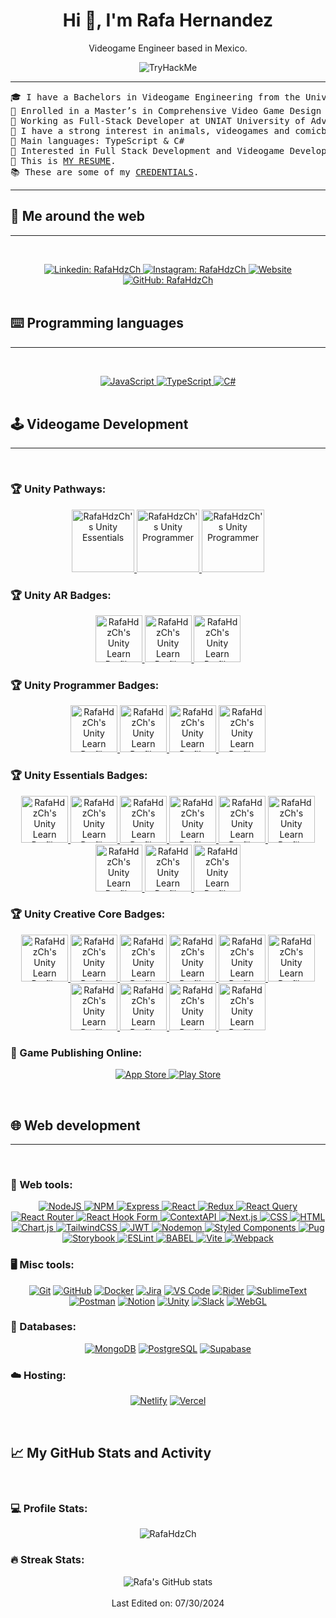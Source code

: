 <div align="center">
  <h1>Hi 👋, I'm Rafa Hernandez</h1>
  <p>Videogame Engineer based in Mexico.</p>
  <img src="https://tryhackme-badges.s3.amazonaws.com/RafaHdzCh.png" alt="TryHackMe">
</div>


<hr>

<pre>
🎓 I have a Bachelors in Videogame Engineering from the University FITECH at Mexico
🌱 Enrolled in a Master’s in Comprehensive Video Game Design and Development at UNIAT University of Advanced Technologies
🔭 Working as Full-Stack Developer at UNIAT University of Advanced Technologies
📖 I have a strong interest in animals, videogames and comicbooks.
🌟 Main languages: TypeScript & C#
🚩 Interested in Full Stack Development and Videogame Development
📝 This is <a href="https://drive.google.com/file/d/1DxfZ59pRtsx7wvgGmI7_2nPdTO-WSQpz/view" target="_blank">MY RESUME</a>.
📚 These are some of my <a href="https://drive.google.com/drive/u/1/folders/1p0QPrJRsfh9ApE8ZsHY3tTeKaESiyG40" target="_blank">CREDENTIALS</a>.
</pre>
<hr>

## 💬 Me around the web
-------------------


&emsp;
<div align="center">
  <a href="https://mx.linkedin.com/in/rafahdzch">
      <img src="https://img.shields.io/badge/linkedin-%230077B5.svg?style=for-the-badge&logo=linkedin&logoColor=white" alt="Linkedin: RafaHdzCh" />
  </a>
  <a href="https://www.instagram.com/rafahdzch/">
      <img src="https://img.shields.io/badge/Instagram-%23E4405F.svg?style=for-the-badge&logo=Instagram&logoColor=white" alt="Instagram: RafaHdzCh" />
  </a>
  <a href="https://rafahdzch.com">
      <img src="https://img.shields.io/badge/website-%2326E07F.svg?style=for-the-badge&logo=internet-explorer&logoColor=white" alt="Website" />
  </a>
  <a href="https://github.com/rafahdzch">
      <img src="https://img.shields.io/badge/github-%23121011.svg?style=for-the-badge&logo=github&logoColor=white" alt="GitHub: RafaHdzCh" />
  </a>
</div>
&emsp;

## ⌨️ Programming languages
-------------------

&emsp;
<div align="center">
  <a href="https://www.javascript.com/" target="_blank">
    <img src="https://img.shields.io/badge/javascript-%23323330.svg?style=for-the-badge&logo=javascript&logoColor=%23F7DF1E" alt="JavaScript" />
  </a>
  <a href="https://www.typescriptlang.org/" target="_blank">
    <img src="https://img.shields.io/badge/typescript-%23007ACC.svg?style=for-the-badge&logo=typescript&logoColor=white" alt="TypeScript" />
  </a>
  <a href="https://learn.microsoft.com/en-us/dotnet/csharp/" target="_blank">
    <img src="https://img.shields.io/badge/c%23-%23239120.svg?style=for-the-badge&logo=csharp&logoColor=white" alt="C#" />
  </a>
</div>
&emsp;

## 🕹️ Videogame Development
-------------------

&emsp;
### 🏆 Unity Pathways:
<div align="center">
  <a href="https://www.credly.com/badges/b11e5b65-ffab-453e-8f2b-648d02e96e20" target="_blank">
    <img src="https://images.credly.com/images/2ebece18-451f-4f69-868a-9b5edac57567/image.png" alt="RafaHdzCh's Unity Essentials" width="100" height="100" />
  </a>
  <a href="https://www.credly.com/badges/d321f973-3361-4e23-a38a-56c8912332ee" target="_blank">
    <img src="https://images.credly.com/images/03d1c2f6-6182-49bd-b5af-2ef6d28b5383/image.png" alt="RafaHdzCh's Unity Programmer" width="100" height="100" />
  </a>
<a href="https://www.credly.com/earner/earned/badge/37eaf979-735b-45f0-8a1f-ba12d5573608" target="_blank">
    <img src="https://images.credly.com/images/24c48b7e-6c7b-4763-91e7-379565ba4e42/image.png" alt="RafaHdzCh's Unity Programmer" width="100" height="100" />
  </a>
</div>

### 🏆 Unity AR Badges:
<div align="center">
  <a href="https://learn.unity.com/u/rafahdzch" target="_blank">
    <img src="https://unity-connect-prd.storage.googleapis.com/20230227/learn/images/7cf2b661-1345-423c-8136-2c847ba890f2_AR_mission0.png" alt="RafaHdzCh's Unity Learn Profile" width="75" height="75" />
  </a>
  <a href="https://learn.unity.com/u/rafahdzch" target="_blank">
    <img src="https://unity-connect-prd.storage.googleapis.com/20230223/learn/images/d20112e1-b48e-44a0-9aa3-ac9944d2cb32_AR_mission1_1x__1_.png" alt="RafaHdzCh's Unity Learn Profile" width="75" height="75" />
  </a>
  <a href="https://learn.unity.com/u/rafahdzch" target="_blank">
    <img src="https://unity-connect-prd.storage.googleapis.com/20230223/learn/images/c5b81897-1036-496f-a4e1-f58980354c3c_AR_mission2_1x__2_.png" alt="RafaHdzCh's Unity Learn Profile" width="75" height="75" />
  </a>
</div>

### 🏆 Unity Programmer Badges:
<div align="center">
  <a href="https://learn.unity.com/u/rafahdzch" target="_blank">
    <img src="https://unity-connect-prd.storage.googleapis.com/20201002/learn/images/01ae15f1-d8c7-4059-8918-3065f796306b_04_Source_Control__Optimization__and_Publishing_Mission.png" alt="RafaHdzCh's Unity Learn Profile" width="75" height="75" />
  </a>
  <a href="https://learn.unity.com/u/rafahdzch" target="_blank">
    <img src="https://unity-connect-prd.storage.googleapis.com/20201001/learn/images/eb8bd34f-7598-40f4-8a8d-d1812ed8c149_03_Programming___Data_Structures_Mission.png" alt="RafaHdzCh's Unity Learn Profile" width="75" height="75" />
  </a>
  <a href="https://learn.unity.com/u/rafahdzch" target="_blank">
    <img src="https://unity-connect-prd.storage.googleapis.com/20201001/learn/images/1c5d92e6-cdfb-47db-a501-e95517778724_02_Programming_Essentials_Mission.png" alt="RafaHdzCh's Unity Learn Profile" width="75" height="75" />
  </a>
  <a href="https://learn.unity.com/u/rafahdzch" target="_blank">
    <img src="https://unity-connect-prd.storage.googleapis.com/20200928/learn/images/67e42083-92a8-4ff3-af64-2865b8c78081_01_Programming_Basics_Mission.png" alt="RafaHdzCh's Unity Learn Profile" width="75" height="75" />
  </a>
</div>

### 🏆 Unity Essentials Badges:
<div align="center">
  <a href="https://learn.unity.com/u/rafahdzch" target="_blank">
    <img src="https://unity-connect-prd.storage.googleapis.com/20240521/learn/images/bee70d77-814d-493d-9e6d-a8dc3ec0fdaa_Mission6_PublishingEssential.png" alt="RafaHdzCh's Unity Learn Profile" width="75" height="75" />
  </a>
  <a href="https://learn.unity.com/u/rafahdzch" target="_blank">
    <img src="https://unity-connect-prd.storage.googleapis.com/20240521/learn/images/8561703a-a5f8-40ef-8330-d84bc586d630_Mission5_2DEssential.png" alt="RafaHdzCh's Unity Learn Profile" width="75" height="75" />
  </a>
  <a href="https://learn.unity.com/u/rafahdzch" target="_blank">
    <img src="https://unity-connect-prd.storage.googleapis.com/20240521/learn/images/2c09924e-4c4b-4a74-bd36-b5b2b759de9d_Mission4_ProgrammingEssential.png" alt="RafaHdzCh's Unity Learn Profile" width="75" height="75" />
  </a>
  <a href="https://learn.unity.com/u/rafahdzch" target="_blank">
    <img src="https://unity-connect-prd.storage.googleapis.com/20240520/learn/images/482b659b-a14b-4626-a835-1cd7400e4fa6_Mission3_AudioEssential.png" alt="RafaHdzCh's Unity Learn Profile" width="75" height="75" />
  </a>
  <a href="https://learn.unity.com/u/rafahdzch" target="_blank">
    <img src="https://unity-connect-prd.storage.googleapis.com/20240520/learn/images/fe7bd022-9127-4cd6-868d-6bea4bb50a82_Mission2_3DEssential.png" alt="RafaHdzCh's Unity Learn Profile" width="75" height="75" />
  </a>
  <a href="https://learn.unity.com/u/rafahdzch" target="_blank">
    <img src="https://unity-connect-prd.storage.googleapis.com/20240520/learn/images/ac3403d4-67e1-4043-991b-6024a6c7cb2c_Mission1_EditorEssential.png" alt="RafaHdzCh's Unity Learn Profile" width="75" height="75" />
  </a>
  <a href="https://learn.unity.com/u/rafahdzch" target="_blank">
    <img src="https://unity-connect-prd.storage.googleapis.com/20201006/learn/images/c0738a29-fb1a-4bc1-8cb1-95d47762a2cc_03_Unity_Engine_Essentialls_Mission.png" alt="RafaHdzCh's Unity Learn Profile" width="75" height="75" />
  </a>
  <a href="https://learn.unity.com/u/rafahdzch" target="_blank">
    <img src="https://unity-connect-prd.storage.googleapis.com/20201113/learn/images/bac9b7bd-4670-4b31-b635-789fb80435cf_01_Real_Time_Essentials_Mission.png" alt="RafaHdzCh's Unity Learn Profile" width="75" height="75" />
  </a>
  <a href="https://learn.unity.com/u/rafahdzch" target="_blank">
    <img src="https://unity-connect-prd.storage.googleapis.com/20201028/learn/images/c01fcc3c-687d-4752-96dc-35e739715c3d_02_Real_Time_Creation_Essentials_Mission.png" alt="RafaHdzCh's Unity Learn Profile" width="75" height="75" />
  </a>
</div>

### 🏆 Unity Creative Core Badges:
<div align="center">
  <a href="https://learn.unity.com/u/rafahdzch" target="_blank">
    <img src="https://unity-connect-prd.storage.googleapis.com/20211130/learn/images/ad148b76-e97d-4ac6-b51b-1014bed071b9_Badge11_Prototyping.png" alt="RafaHdzCh's Unity Learn Profile" width="75" height="75" />
  </a>
  <a href="https://learn.unity.com/u/rafahdzch" target="_blank">
    <img src="https://unity-connect-prd.storage.googleapis.com/20211201/learn/images/df4e5130-456e-459e-a244-8dc0322a570f_Badge2_Pipelines.png" alt="RafaHdzCh's Unity Learn Profile" width="75" height="75" />
  </a>
  <a href="https://learn.unity.com/u/rafahdzch" target="_blank">
    <img src="https://unity-connect-prd.storage.googleapis.com/20211125/learn/images/765dee2f-12dc-4806-bc15-258dae29d5bd_Badge3_Shaders.png" alt="RafaHdzCh's Unity Learn Profile" width="75" height="75" />
  </a>
  <a href="https://learn.unity.com/u/rafahdzch" target="_blank">
    <img src="https://unity-connect-prd.storage.googleapis.com/20211126/learn/images/c92486e9-692e-42df-a774-f551210860f8_Badge4_Lighting.png" alt="RafaHdzCh's Unity Learn Profile" width="75" height="75" />
  </a>
<a href="https://learn.unity.com/u/rafahdzch" target="_blank">
    <img src="https://unity-connect-prd.storage.googleapis.com/20211130/learn/images/a8107033-a924-4a82-9b2c-89c5a91c8cee_Badge5_VFX.png" alt="RafaHdzCh's Unity Learn Profile" width="75" height="75" />
  </a>
  <a href="https://learn.unity.com/u/rafahdzch" target="_blank">
    <img src="https://unity-connect-prd.storage.googleapis.com/20211130/learn/images/3bd1df3b-11f2-4cd4-8ed7-d5b1f6552777_Badge6_Animation.png" alt="RafaHdzCh's Unity Learn Profile" width="75" height="75" />
  <a href="https://learn.unity.com/u/rafahdzch" target="_blank">
    <img src="https://unity-connect-prd.storage.googleapis.com/20211130/learn/images/11b0f152-b03c-4eeb-a83c-71a201b1f307_Badge7_Camera.png" alt="RafaHdzCh's Unity Learn Profile" width="75" height="75" />
    <a href="https://learn.unity.com/u/rafahdzch" target="_blank">
    <img src="https://unity-connect-prd.storage.googleapis.com/20211130/learn/images/f0061464-17b5-4c3b-a78a-a078bb4f4eec_Badge8_Audio.png" alt="RafaHdzCh's Unity Learn Profile" width="75" height="75" />
  <a href="https://learn.unity.com/u/rafahdzch" target="_blank">
    <img src="https://unity-connect-prd.storage.googleapis.com/20211130/learn/images/14b3a412-73c7-440b-9f4b-243da6d6be70_Badge9_Post_processing.png" alt="RafaHdzCh's Unity Learn Profile" width="75" height="75" />
    <a href="https://learn.unity.com/u/rafahdzch" target="_blank">
    <img src="https://unity-connect-prd.storage.googleapis.com/20211130/learn/images/df115108-d755-4cf3-a31d-cbcafcb6f4f3_Badge10_UI.png" alt="RafaHdzCh's Unity Learn Profile" width="75" height="75" />
  </a>
</div>

### 🛒 Game Publishing Online:
<div align="center">
  <a href="https://www.apple.com/app-store/">
    <img src="https://img.shields.io/badge/App_Store-0D96F6?style=for-the-badge&logo=app-store&logoColor=white" alt="App Store" />
  </a>
  <a href="https://play.google.com/store">
    <img src="https://img.shields.io/badge/Google_Play-414141?style=for-the-badge&logo=google-play&logoColor=white" alt="Play Store" />
  </a>
</div>

&emsp;
## 🌐 Web development
-------------------

&emsp;
### 🔧 Web tools:
<div align="center">
  <a href="https://nodejs.org/" target="_blank">
    <img src="https://img.shields.io/badge/node.js-6DA55F?style=for-the-badge&logo=node.js&logoColor=white" alt="NodeJS" />
  </a>
  <a href="https://www.npmjs.com/" target="_blank">
    <img src="https://img.shields.io/badge/NPM-%23CB3837.svg?style=for-the-badge&logo=npm&logoColor=white" alt="NPM" />
  </a>
  <a href="https://expressjs.com/" target="_blank">
    <img src="https://img.shields.io/badge/express.js-%23404d59.svg?style=for-the-badge&logo=express&logoColor=%2361DAFB" alt="Express" />
  </a>
  <a href="https://reactjs.org/" target="_blank">
    <img src="https://img.shields.io/badge/react-%2320232a.svg?style=for-the-badge&logo=react&logoColor=%2361DAFB" alt="React" />
  </a>
  <a href="https://redux.js.org/" target="_blank">
    <img src="https://img.shields.io/badge/redux-%23593d88.svg?style=for-the-badge&logo=redux&logoColor=white" alt="Redux" />
  </a>
  <a href="https://react-query.tanstack.com/" target="_blank">
    <img src="https://img.shields.io/badge/-React%20Query-FF4154?style=for-the-badge&logo=react%20query&logoColor=white" alt="React Query" />
  </a>
  <a href="https://reactrouter.com/" target="_blank">
    <img src="https://img.shields.io/badge/React_Router-CA4245?style=for-the-badge&logo=react-router&logoColor=white" alt="React Router" />
  </a>
  <a href="https://react-hook-form.com/" target="_blank">
    <img src="https://img.shields.io/badge/React%20Hook%20Form-%23EC5990.svg?style=for-the-badge&logo=reacthookform&logoColor=white" alt="React Hook Form" />
  </a>
  <a href="https://reactjs.org/docs/context.html" target="_blank">
    <img src="https://img.shields.io/badge/Context--Api-000000?style=for-the-badge&logo=react" alt="ContextAPI" />
  </a>
  <a href="https://nextjs.org/" target="_blank">
    <img src="https://img.shields.io/badge/Next-black?style=for-the-badge&logo=next.js&logoColor=white" alt="Next.js" />
  </a>
  <a href="https://developer.mozilla.org/en-US/docs/Web/CSS" target="_blank">
    <img src="https://img.shields.io/badge/css3-%231572B6.svg?style=for-the-badge&logo=css3&logoColor=white" alt="CSS" />
  </a>
  <a href="https://developer.mozilla.org/en-US/docs/Web/HTML" target="_blank">
    <img src="https://img.shields.io/badge/html5-%23E34F26.svg?style=for-the-badge&logo=html5&logoColor=white" alt="HTML" />
  </a>
  <a href="https://www.chartjs.org/" target="_blank">
    <img src="https://img.shields.io/badge/chart.js-F5788D.svg?style=for-the-badge&logo=chart.js&logoColor=white" alt="Chart.js" />
  </a>
  <a href="https://tailwindcss.com/" target="_blank">
    <img src="https://img.shields.io/badge/tailwindcss-%2338B2AC.svg?style=for-the-badge&logo=tailwind-css&logoColor=white" alt="TailwindCSS" />
  </a>
  <a href="https://jwt.io/" target="_blank">
    <img src="https://img.shields.io/badge/JWT-black?style=for-the-badge&logo=JSON%20web%20tokens" alt="JWT" />
  </a>
  <a href="https://nodemon.io/" target="_blank">
    <img src="https://img.shields.io/badge/NODEMON-%23323330.svg?style=for-the-badge&logo=nodemon&logoColor=%BBDEAD" alt="Nodemon" />
  </a>
  <a href="https://styled-components.com/" target="_blank">
    <img src="https://img.shields.io/badge/styled--components-DB7093?style=for-the-badge&logo=styled-components&logoColor=white" alt="Styled Components" />
  </a>
  <a href="https://pugjs.org/" target="_blank">
    <img src="https://img.shields.io/badge/Pug-FFF?style=for-the-badge&logo=pug&logoColor=A86454" alt="Pug" />
  </a>
  <a href="https://storybook.js.org/" target="_blank">
    <img src="https://img.shields.io/badge/-Storybook-FF4785?style=for-the-badge&logo=storybook&logoColor=white" alt="Storybook" />
  </a>
  <a href="https://eslint.org/" target="_blank">
    <img src="https://img.shields.io/badge/ESLint-4B3263?style=for-the-badge&logo=eslint&logoColor=white" alt="ESLint" />
  </a>
  <a href="https://babeljs.io/" target="_blank">
    <img src="https://img.shields.io/badge/Babel-F9DC3e?style=for-the-badge&logo=babel&logoColor=black" alt="BABEL" />
  </a>
  <a href="https://vitejs.dev/" target="_blank">
    <img src="https://img.shields.io/badge/vite-%23646CFF.svg?style=for-the-badge&logo=vite&logoColor=white" alt="Vite" />
  </a>
  <a href="https://webpack.js.org/" target="_blank">
    <img src="https://img.shields.io/badge/webpack-%238DD6F9.svg?style=for-the-badge&logo=webpack&logoColor=black" alt="Webpack" />
  </a>
</div>

### 🖥️ Misc tools:
<div align="center">
  <a href="https://git-scm.com/"><img src="https://img.shields.io/badge/git-%23F05033.svg?style=for-the-badge&logo=git&logoColor=white" alt="Git" /></a>
  <a href="https://github.com/"><img src="https://img.shields.io/badge/github-%23121011.svg?style=for-the-badge&logo=github&logoColor=white" alt="GitHub" /></a>
  <a href="https://www.docker.com/"><img src="https://img.shields.io/badge/docker-%230db7ed.svg?style=for-the-badge&logo=docker&logoColor=white" alt="Docker" /></a>
  <a href="https://www.atlassian.com/software/jira"><img src="https://img.shields.io/badge/jira-%230A0FFF.svg?style=for-the-badge&logo=jira&logoColor=white" alt="Jira" /></a>
  <a href="https://code.visualstudio.com/"><img src="https://img.shields.io/badge/Visual%20Studio%20Code-0078d7.svg?style=for-the-badge&logo=visual-studio-code&logoColor=white" alt="VS Code" /></a>
  <a href="https://www.jetbrains.com/rider/"><img src="https://img.shields.io/badge/Rider-000000.svg?style=for-the-badge&logo=Rider&logoColor=white&color=black&labelColor=crimson" alt="Rider" /></a>
  <a href="https://www.sublimetext.com/"><img src="https://img.shields.io/badge/sublime_text-%23575757.svg?style=for-the-badge&logo=sublime-text&logoColor=important" alt="SublimeText" /></a>
  <a href="https://www.postman.com/"><img src="https://img.shields.io/badge/Postman-FF6C37?style=for-the-badge&logo=postman&logoColor=white" alt="Postman" /></a>
  <a href="https://www.notion.so/"><img src="https://img.shields.io/badge/Notion-%23000000.svg?style=for-the-badge&logo=notion&logoColor=white" alt="Notion" /></a>
  <a href="https://unity.com/"><img src="https://img.shields.io/badge/unity-%23000000.svg?style=for-the-badge&logo=unity&logoColor=white" alt="Unity" /></a>
  <a href="https://slack.com/"><img src="https://img.shields.io/badge/Slack-4A154B?style=for-the-badge&logo=slack&logoColor=white" alt="Slack" /></a>
  <a href="https://get.webgl.org/"><img src="https://img.shields.io/badge/WebGL-990000?logo=webgl&logoColor=white&style=for-the-badge" alt="WebGL" /></a>
</div>

### 💾 Databases:
<div align="center">
  <a href="https://www.mongodb.com/"><img src="https://img.shields.io/badge/MongoDB-%234ea94b.svg?style=for-the-badge&logo=mongodb&logoColor=white" alt="MongoDB" /></a>
  <a href="https://www.postgresql.org/"><img src="https://img.shields.io/badge/postgres-%23316192.svg?style=for-the-badge&logo=postgresql&logoColor=white" alt="PostgreSQL" /></a>
  <a href="https://supabase.com/"><img src="https://img.shields.io/badge/Supabase-3ECF8E?style=for-the-badge&logo=supabase&logoColor=white" alt="Supabase" /></a>
</div>

### ☁️ Hosting:
<div align="center">
  <a href="https://www.netlify.com/"><img src="https://img.shields.io/badge/netlify-%23000000.svg?style=for-the-badge&logo=netlify&logoColor=#00C7B7" alt="Netlify" /></a>
  <a href="https://vercel.com/"><img src="https://img.shields.io/badge/vercel-%23000000.svg?style=for-the-badge&logo=vercel&logoColor=white" alt="Vercel" /></a>
</div>

&emsp;
## 📈 My GitHub Stats and Activity
&emsp;
### 💻 Profile Stats:
<div align="center">
  <img src="https://github-readme-stats.vercel.app/api/top-langs/?username=rafahdzch&layout=compact&theme=dark&bg_color=0A0A0A" alt="RafaHdzCh"/>
</div>

### 🔥 Streak Stats:
<div align="center">
  <img src="https://github-readme-streak-stats.herokuapp.com/?user=rafahdzch&theme=tokyonight" alt="Rafa's GitHub stats"/>
</div>

<br />

<div align="center">
  Last Edited on: 07/30/2024
</div>
